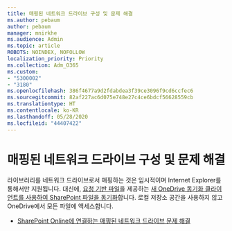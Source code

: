 ```yaml
---
title: 매핑된 네트워크 드라이브 구성 및 문제 해결
ms.author: pebaum
author: pebaum
manager: mnirkhe
ms.audience: Admin
ms.topic: article
ROBOTS: NOINDEX, NOFOLLOW
localization_priority: Priority
ms.collection: Adm_O365
ms.custom:
- "5300002"
- "3180"
ms.openlocfilehash: 386f4677a9d2fdabdea3f39ce3096f9cd6ccfec6
ms.sourcegitcommit: 82af227ac6d075e748e27c4ce6bdcf56628559cb
ms.translationtype: HT
ms.contentlocale: ko-KR
ms.lasthandoff: 05/28/2020
ms.locfileid: "44407422"
---
```

# <a name="configure-and-troubleshoot-mapped-network-drives"></a>매핑된 네트워크 드라이브 구성 및 문제 해결

라이브러리를 네트워크 드라이브로서 매핑하는 것은 임시적이며 Internet Explorer를 통해서만 지원됩니다. 대신에, [요청 기반 파일](https://support.office.com/article/0e6860d3-d9f3-4971-b321-7092438fb38e)을 제공하는 [새 OneDrive 동기화 클라이언트를 사용하여 SharePoint 파일을 동기화](https://support.office.com/article/6de9ede8-5b6e-4503-80b2-6190f3354a88)합니다. 로컬 저장소 공간을 사용하지 않고 OneDrive에서 모든 파일에 액세스합니다.

- [SharePoint Online에 연결하는 매핑된 네트워크 드라이브 문제 해결](https://docs.microsoft.com/sharepoint/support/administration/troubleshoot-mapped-network-drives)
